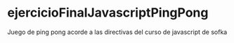 # ejercicioFinalJavascriptPingPong
Juego de ping pong acorde a las directivas del curso de javascript de sofka
